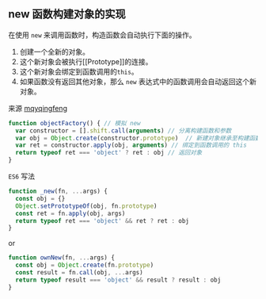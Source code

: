 ## new 函数构建对象的实现

在使用 `new` 来调用函数时，构造函数会自动执行下面的操作。

1. 创建一个全新的对象。
2. 这个新对象会被执行[[Prototype]]的连接。
3. 这个新对象会绑定到函数调用的`this`。
4. 如果函数没有返回其他对象，那么 `new` 表达式中的函数调用会自动返回这个新对象。


来源 [mqyqingfeng](https://github.com/mqyqingfeng/Blog/issues/13)

```js
function objectFactory() { // 模拟 new
  var constructor = [].shift.call(arguments) // 分离构建函数和参数
  var obj = Object.create(constructor.prototype)  // 新建对象继承至构建函数原型对象的
  var ret = constructor.apply(obj, arguments) // 绑定到函数调用的 this
  return typeof ret === 'object' ? ret : obj // 返回对象
}
```

`ES6` 写法

```js
function _new(fn, ...args) {
  const obj = {}
  Object.setPrototypeOf(obj, fn.prototype)
  const ret = fn.apply(obj, args)
  return typeof ret === 'object' && ret ? ret : obj
}
```

or

```js
function ownNew(fn, ...args) {
  const obj = Object.create(fn.prototype)
  const result = fn.call(obj, ...args)
  return typeof result === 'object' && result ? result : obj
}
```